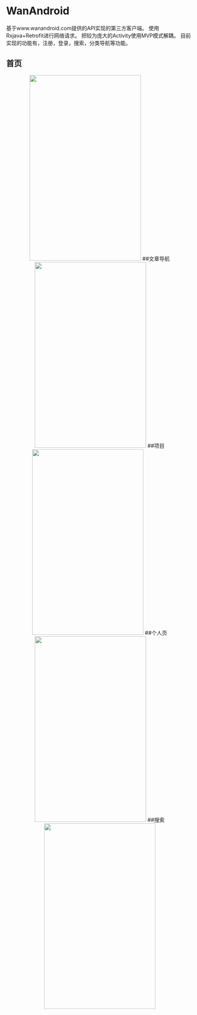 # WanAndroid
基于www.wanandroid.com提供的API实现的第三方客户端。
使用Rxjava+Retrofit进行网络请求。
把较为庞大的Activity使用MVP模式解耦。
目前实现的功能有，注册，登录，搜索，分类导航等功能。

## 首页
<div align=center>
  <img width="300" height="500" src="https://raw.github.com/BigImpostor/WanAndroid/master/images/device-2018-08-30-225114.png"/>
##文章导航
 <div align=center>
    <img width="300" height="500" src="https://raw.github.com/BigImpostor/WanAndroid/master/images/device-2018-08-30-225201.png"/>
##项目
<div align=center>
  <img width="300" height="500" src="https://raw.github.com/BigImpostor/WanAndroid/master/images/device-2018-08-30-225227.png"/>
##个人页
<div align=center>
  <img width="300" height="500" src="https://raw.github.com/BigImpostor/WanAndroid/master/images/device-2018-08-30-225214.png"/>
##搜索
<div align=center>
  <img width="300" height="500" src="https://raw.github.com/BigImpostor/WanAndroid/master/images/device-2018-08-30-225525.png"/>




